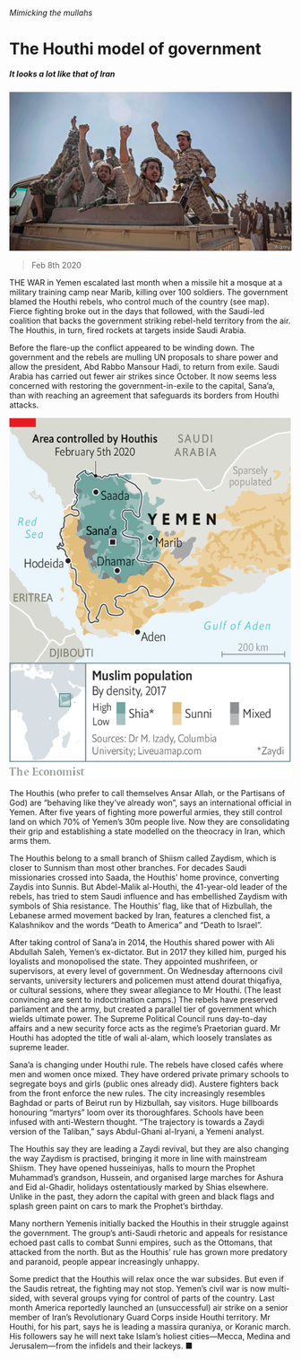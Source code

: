 ###### Mimicking the mullahs

# The Houthi model of government 

##### It looks a lot like that of Iran 

![image](images/20200208_MAP004_0.jpg) 

> Feb 8th 2020 

THE WAR in Yemen escalated last month when a missile hit a mosque at a military training camp near Marib, killing over 100 soldiers. The government blamed the Houthi rebels, who control much of the country (see map). Fierce fighting broke out in the days that followed, with the Saudi-led coalition that backs the government striking rebel-held territory from the air. The Houthis, in turn, fired rockets at targets inside Saudi Arabia.

Before the flare-up the conflict appeared to be winding down. The government and the rebels are mulling UN proposals to share power and allow the president, Abd Rabbo Mansour Hadi, to return from exile. Saudi Arabia has carried out fewer air strikes since October. It now seems less concerned with restoring the government-in-exile to the capital, Sana’a, than with reaching an agreement that safeguards its borders from Houthi attacks.

![image](images/20200208_MAM944.png) 


The Houthis (who prefer to call themselves Ansar Allah, or the Partisans of God) are “behaving like they’ve already won”, says an international official in Yemen. After five years of fighting more powerful armies, they still control land on which 70% of Yemen’s 30m people live. Now they are consolidating their grip and establishing a state modelled on the theocracy in Iran, which arms them.

The Houthis belong to a small branch of Shiism called Zaydism, which is closer to Sunnism than most other branches. For decades Saudi missionaries crossed into Saada, the Houthis’ home province, converting Zaydis into Sunnis. But Abdel-Malik al-Houthi, the 41-year-old leader of the rebels, has tried to stem Saudi influence and has embellished Zaydism with symbols of Shia resistance. The Houthis’ flag, like that of Hizbullah, the Lebanese armed movement backed by Iran, features a clenched fist, a Kalashnikov and the words “Death to America” and “Death to Israel”.

After taking control of Sana’a in 2014, the Houthis shared power with Ali Abdullah Saleh, Yemen’s ex-dictator. But in 2017 they killed him, purged his loyalists and monopolised the state. They appointed mushrifeen, or supervisors, at every level of government. On Wednesday afternoons civil servants, university lecturers and policemen must attend dourat thiqafiya, or cultural sessions, where they swear allegiance to Mr Houthi. (The least convincing are sent to indoctrination camps.) The rebels have preserved parliament and the army, but created a parallel tier of government which wields ultimate power. The Supreme Political Council runs day-to-day affairs and a new security force acts as the regime’s Praetorian guard. Mr Houthi has adopted the title of wali al-alam, which loosely translates as supreme leader.

Sana’a is changing under Houthi rule. The rebels have closed cafés where men and women once mixed. They have ordered private primary schools to segregate boys and girls (public ones already did). Austere fighters back from the front enforce the new rules. The city increasingly resembles Baghdad or parts of Beirut run by Hizbullah, say visitors. Huge billboards honouring “martyrs” loom over its thoroughfares. Schools have been infused with anti-Western thought. “The trajectory is towards a Zaydi version of the Taliban,” says Abdul-Ghani al-Iryani, a Yemeni analyst.

The Houthis say they are leading a Zaydi revival, but they are also changing the way Zaydism is practised, bringing it more in line with mainstream Shiism. They have opened husseiniyas, halls to mourn the Prophet Muhammad’s grandson, Hussein, and organised large marches for Ashura and Eid al-Ghadir, holidays ostentatiously marked by Shias elsewhere. Unlike in the past, they adorn the capital with green and black flags and splash green paint on cars to mark the Prophet’s birthday.

Many northern Yemenis initially backed the Houthis in their struggle against the government. The group’s anti-Saudi rhetoric and appeals for resistance echoed past calls to combat Sunni empires, such as the Ottomans, that attacked from the north. But as the Houthis’ rule has grown more predatory and paranoid, people appear increasingly unhappy.

Some predict that the Houthis will relax once the war subsides. But even if the Saudis retreat, the fighting may not stop. Yemen’s civil war is now multi-sided, with several groups vying for control of parts of the country. Last month America reportedly launched an (unsuccessful) air strike on a senior member of Iran’s Revolutionary Guard Corps inside Houthi territory. Mr Houthi, for his part, says he is leading a massira quraniya, or Koranic march. His followers say he will next take Islam’s holiest cities—Mecca, Medina and Jerusalem—from the infidels and their lackeys. ■


